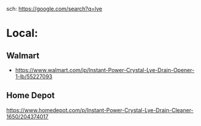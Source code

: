 sch: https://google.com/search?q=lye



# Local:
## Walmart
- https://www.walmart.com/ip/Instant-Power-Crystal-Lye-Drain-Opener-1-lb/55227093

## Home Depot
https://www.homedepot.com/p/Instant-Power-Crystal-Lye-Drain-Cleaner-1650/204374017
